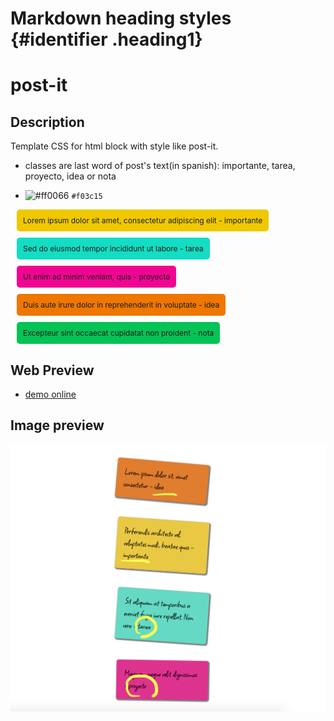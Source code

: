 <style>
.heading1 {
    color: red;
    font-weight:700;
    font-size: 35px;
}
.heading2 {
    color: blue;
    font-weight:700;
    font-size: 30px;
}
</style>

# Markdown heading styles {#identifier .heading1}








# post-it

## Description

Template CSS for html block with style like post-it.

- classes are last word of post's text(in spanish):
importante, tarea, proyecto, idea or nota

- ![#ff0066](https://placehold.it/15/ff0066/000000?text=+) `#f03c15`


<div style="font-size: 12px; display: table; padding: 10px; margin: 10px; border-radius: 5px; background: #efc800;">Lorem ipsum dolor sit amet, consectetur adipiscing elit - importante</div>
<div style="font-size: 12px; display: table; padding: 10px; margin: 10px; border-radius: 5px; background: #13ddc2;">Sed do eiusmod tempor incididunt ut labore - tarea</div>
<div style="font-size: 12px; display: table; padding: 10px; margin: 10px; border-radius: 5px; background: #f00592;">Ut enim ad minim veniam, quis - proyecto</div>
<div style="font-size: 12px; display: table; padding: 10px; margin: 10px; border-radius: 5px; background: #ef7700;">Duis aute irure dolor in reprehenderit in voluptate - idea</div>
<div style="font-size: 12px; display: table; padding: 10px; margin: 10px; border-radius: 5px; background: #06c355;">Excepteur sint occaecat cupidatat non proident - nota</div>












## Web Preview

- [demo online](https://patricio-dsgn.github.io/post-it/)

## Image preview

![alt text](./img/demo.png "Title")
